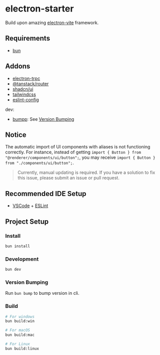 # electron-starter

Build upon amazing [electron-vite](https://github.com/alex8088/electron-vite) framework.

## Requirements

- [bun](https://bun.sh/)

## Addons

- [electron-trpc](https://github.com/jsonnull/electron-trpc)
- [@tanstack/router](https://tanstack.com/router)
- [shadcn/ui](https://ui.shadcn.com)
- [tailwindcss](https://tailwindcss.com)
- [eslint-config](https://github.com/antfu/eslint-config)

dev:

- [bumpp](https://github.com/antfu-collective/bumpp): See [Version Bumping](#version-bumping)

## Notice

The automatic import of UI components with aliases is not functioning correctly. For instance, instead of getting `import { Button } from "@renderer/components/ui/button";`, you may receive `import { Button } from "./components/ui/button";`.

> Currently, manual updating is required. If you have a solution to fix this issue, please submit an issue or pull request.

## Recommended IDE Setup

- [VSCode](https://code.visualstudio.com/) + [ESLint](https://marketplace.visualstudio.com/items?itemName=dbaeumer.vscode-eslint)

## Project Setup

### Install

```bash
bun install
```

### Development

```bash
bun dev
```

### Version Bumping

Run `bun bump` to bump version in cli.

### Build

```bash
# For windows
bun build:win

# For macOS
bun build:mac

# For Linux
bun build:linux
```
